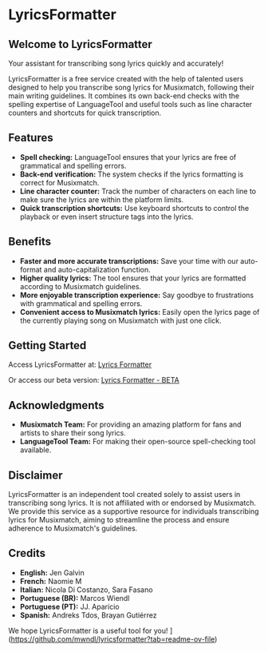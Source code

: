 # LyricsFormatter

## Welcome to LyricsFormatter
Your assistant for transcribing song lyrics quickly and accurately!

LyricsFormatter is a free service created with the help of talented users designed to help you transcribe song lyrics for Musixmatch, following their main writing guidelines. It combines its own back-end checks with the spelling expertise of LanguageTool and useful tools such as line character counters and shortcuts for quick transcription.

## Features

- **Spell checking:** LanguageTool ensures that your lyrics are free of grammatical and spelling errors.
- **Back-end verification:** The system checks if the lyrics formatting is correct for Musixmatch.
- **Line character counter:** Track the number of characters on each line to make sure the lyrics are within the platform limits.
- **Quick transcription shortcuts:** Use keyboard shortcuts to control the playback or even insert structure tags into the lyrics.

## Benefits

- **Faster and more accurate transcriptions:** Save your time with our auto-format and auto-capitalization function.
- **Higher quality lyrics:** The tool ensures that your lyrics are formatted according to Musixmatch guidelines.
- **More enjoyable transcription experience:** Say goodbye to frustrations with grammatical and spelling errors.
- **Convenient access to Musixmatch lyrics:** Easily open the lyrics page of the currently playing song on Musixmatch with just one click.

## Getting Started

Access LyricsFormatter at: [Lyrics Formatter](https://lyricsformatter.onrender.com/)

Or access our beta version: [Lyrics Formatter - BETA](https://lyricsformatter-beta.onrender.com/?referrer=https://github.com/mwndl/lyricsformatter?tab=readme-ov-file)

## Acknowledgments

- **Musixmatch Team:** For providing an amazing platform for fans and artists to share their song lyrics.
- **LanguageTool Team:** For making their open-source spell-checking tool available.

## Disclaimer

LyricsFormatter is an independent tool created solely to assist users in transcribing song lyrics. It is not affiliated with or endorsed by Musixmatch. We provide this service as a supportive resource for individuals transcribing lyrics for Musixmatch, aiming to streamline the process and ensure adherence to Musixmatch's guidelines.

## Credits

- **English:** Jen Galvin
- **French:** Naomie M
- **Italian:** Nicola Di Costanzo, Sara Fasano
- **Portuguese (BR):** Marcos Wiendl
- **Portuguese (PT):** JJ. Aparício
- **Spanish:** Andreks Tdos, Brayan Gutiérrez

We hope LyricsFormatter is a useful tool for you!
](https://github.com/mwndl/lyricsformatter?tab=readme-ov-file)
